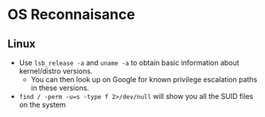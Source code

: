 # OS Reconnaisance #

## Linux ##

- Use `lsb_release -a` and `uname -a` to obtain basic information about kernel/distro versions.
  - You can then look up on Google for known privilege escalation paths in these versions.
- `find / -perm -u=s -type f 2>/dev/null` will show you all the SUID files on the system